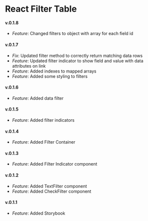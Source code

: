 # React Filter Table

#### v.0.1.8
* *Feature*: Changed filters to object with array for each field id

#### v.0.1.7
* *Fix*: Updated filter method to correctly return matching data rows
* *Feature*: Updated filter indicator to show field and value with data attributes on link
* *Feature*: Added indexes to mapped arrays
* *Feature*: Added some styling to filters

#### v.0.1.6
* *Feature*: Added data filter

#### v.0.1.5
* *Feature*: Added filter indicators

#### v.0.1.4
* *Feature*: Added Filter Container

#### v.0.1.3
* *Feature*: Added Filter Indicator component

#### v.0.1.2
* *Feature*: Added TextFilter component
* *Feature*: Added CheckFilter component

#### v.0.1.1
* *Feature*: Added Storybook
